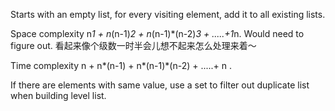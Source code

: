 
Starts with an empty list, for every visiting element, add it to all existing lists.  

Space complexity n*1 + n*(n-1)*2 + n*(n-1)*(n-2)*3 + .....+1*n.   Would need to figure out.  看起来像个级数一时半会儿想不起来怎么处理来着～  

Time complexity  n + n*(n-1) + n*(n-1)*(n-2) + .....+ n .     

If there are elements with same value, use a set to filter out duplicate list when building level list.   

